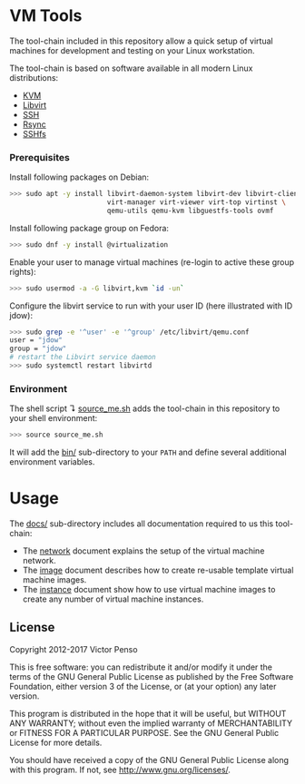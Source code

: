 # VM Tools

The tool-chain included in this repository allow a quick setup of virtual machines 
for development and testing on your Linux workstation.

The tool-chain is based on software available in all modern Linux distributions: 

* [KVM](http://www.linux-kvm.org)
* [Libvirt](http://libvirt.org/)
* [SSH](http://www.openssh.com/)
* [Rsync](http://rsync.samba.org/i)
* [SSHfs](http://fuse.sourceforge.net/sshfs.html)

### Prerequisites 

Install following packages on Debian:

```bash
>>> sudo apt -y install libvirt-daemon-system libvirt-dev libvirt-clients \
                        virt-manager virt-viewer virt-top virtinst \
                        qemu-utils qemu-kvm libguestfs-tools ovmf
```

Install following package group on Fedora:

```bash
>>> sudo dnf -y install @virtualization
```

Enable your user to manage virtual machines (re-login to active these group rights):

```bash
>>> sudo usermod -a -G libvirt,kvm `id -un`      
```

Configure the libvirt service to run with your user ID (here illustrated with ID jdow):

```bash
>>> sudo grep -e '^user' -e '^group' /etc/libvirt/qemu.conf
user = "jdow"
group = "jdow"
# restart the Libvirt service daemon
>>> sudo systemctl restart libvirtd
```

### Environment

The shell script ↴ [source_me.sh](source_me.sh) adds the tool-chain in this repository to your shell environment:

```bash
>>> source source_me.sh
```

It will add the [bin/](bin/) sub-directory to your `PATH` and define several additional environment variables.

# Usage

The [docs/](docs) sub-directory includes all documentation required to us this tool-chain:

* The [network](docs/network.md) document explains the setup of the virtual machine network.
* The [image](docs/image.md) document describes how to create re-usable template virtual machine images.
* The [instance](docs/instance.md) document show how to use virtual machine images to create any number of virtual machine instances.

## License

Copyright 2012-2017 Victor Penso

This is free software: you can redistribute it
and/or modify it under the terms of the GNU General Public
License as published by the Free Software Foundation,
either version 3 of the License, or (at your option) any
later version.

This program is distributed in the hope that it will be
useful, but WITHOUT ANY WARRANTY; without even the implied
warranty of MERCHANTABILITY or FITNESS FOR A PARTICULAR
PURPOSE. See the GNU General Public License for more details.

You should have received a copy of the GNU General Public
License along with this program. If not, see 
<http://www.gnu.org/licenses/>.

